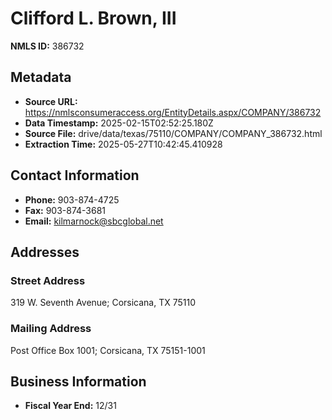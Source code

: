 # Clifford L. Brown, III

**NMLS ID:** 386732

## Metadata
- **Source URL:** https://nmlsconsumeraccess.org/EntityDetails.aspx/COMPANY/386732
- **Data Timestamp:** 2025-02-15T02:52:25.180Z
- **Source File:** drive/data/texas/75110/COMPANY/COMPANY_386732.html
- **Extraction Time:** 2025-05-27T10:42:45.410928

## Contact Information
- **Phone:** 903-874-4725
- **Fax:** 903-874-3681
- **Email:** kilmarnock@sbcglobal.net

## Addresses
### Street Address
319 W. Seventh Avenue; Corsicana, TX 75110

### Mailing Address
Post Office Box 1001; Corsicana, TX 75151-1001

## Business Information
- **Fiscal Year End:** 12/31

